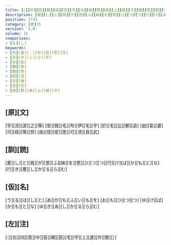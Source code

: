 ```yaml
---
title: [（][中][臣][朝][臣][宅][守][与][狭][野][弟][上][娘][子][贈][答][歌][）]
description: [愛][し][と][我][が][思][ふ][妹][を][思][ひ][つ][つ][行][け][ば][か][も][と][な][行][き][悪][し][か][る][ら][む]
position: 3729
category: [巻]15
version: '1.0'
volume: 15
comparison:
- [な][し]
keywords:
- [作][者][：][中][臣][宅][守]
- [天][平][１][２][年]
- [年][紀]
- [羈][旅]
- [贈][答]
- [配][流]
- [恋][情]
- [悲][別]
- [狭][野][弟][上][娘][子]
---
```


## [原][文]

[宇][流][波][之][等] [安][我][毛][布][伊][毛][乎] [於][毛][比][都][追] [由][氣][婆][可][母][等][奈] [由][伎][安][思][可][流][良][武]

## [訓][読]

[愛][し][と][我][が][思][ふ][妹][を][思][ひ][つ][つ][行][け][ば][か][も][と][な][行][き][悪][し][か][る][ら][む]

## [仮][名]

[う][る][は][し][と] [あ][が][も][ふ][い][も][を] [お][も][ひ][つ][つ] [ゆ][け][ば][か][も][と][な] [ゆ][き][あ][し][か][る][ら][む]

## [左][注]

[（][右][四][首][中][臣][朝][臣][宅][守][上][道][作][歌][）]

